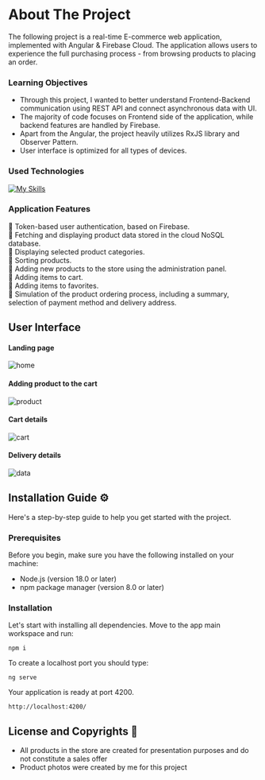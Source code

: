# About The Project
The following project is a real-time E-commerce web application, implemented with Angular & Firebase Cloud. 
The application allows users to experience the full purchasing process - from browsing products to placing an order.

### Learning Objectives
- Through this project, I wanted to better understand Frontend-Backend communication using REST API and connect asynchronous data with UI. <br/>
- The majority of code focuses on Frontend side of the application, while backend features are handled by Firebase. <br/>
- Apart from the Angular, the project heavily utilizes RxJS library and Observer Pattern. <br/>
- User interface is optimized for all types of devices. <br/>

### Used Technologies
[![My Skills](https://skillicons.dev/icons?i=angular,typescript,rxjs,sass,tailwind,firebase)](https://skillicons.dev)

### Application Features
🔷 Token-based user authentication, based on Firebase. </br>
🔷 Fetching and displaying product data stored in the cloud NoSQL database. </br>
🔷 Displaying selected product categories. </br>
🔷 Sorting products. </br>
🔷 Adding new products to the store using the administration panel. </br>
🔷 Adding items to cart. </br>
🔷 Adding items to favorites. </br>
🔷 Simulation of the product ordering process, including a summary, selection of payment method and delivery address. </br>

## User Interface
#### Landing page
![home](https://github.com/user-attachments/assets/c12cf253-c4de-4096-a5bc-c70221ba308c)
#### Adding product to the cart
![product](https://github.com/user-attachments/assets/d7d30d07-80c1-464f-8e58-917ad099b4c0)
#### Cart details
![cart](https://github.com/user-attachments/assets/853dca67-9117-4bcb-b9e4-f0a6a8475cb9)
#### Delivery details
![data](https://github.com/user-attachments/assets/70aa1f90-b4a4-4ffa-9e49-91de25ee0304)

## Installation Guide ⚙️

Here's a step-by-step guide to help you get started with the project.

### Prerequisites

Before you begin, make sure you have the following installed on your machine:

- Node.js (version 18.0 or later)
- npm package manager (version 8.0 or later)

### Installation

Let's start with installing all dependencies. Move to the app main workspace and run:

    npm i

To create a localhost port you should type:

    ng serve

Your application is ready at port 4200.

    http://localhost:4200/

## License and Copyrights 📜

- All products in the store are created for presentation purposes and do not constitute a sales offer
- Product photos were created by me for this project
